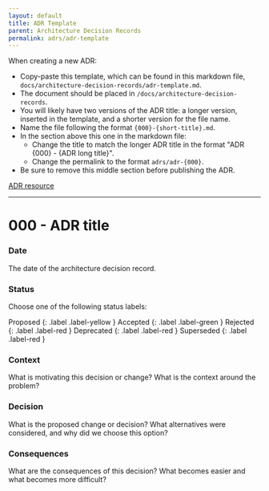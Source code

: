 ```yaml
---
layout: default
title: ADR Template
parent: Architecture Decision Records
permalink: adrs/adr-template
---
```


When creating a new ADR:

- Copy-paste this template, which can be found in this markdown file, `docs/architecture-decision-records/adr-template.md`.
- The document should be placed in `/docs/architecture-decision-records`.
- You will likely have two versions of the ADR title: a longer version, inserted in the template, and a shorter version for the file name.
- Name the file following the format `{000}-{short-title}.md`.
- In the section above this one in the markdown file:
  - Change the title to match the longer ADR title in the format "ADR {000} - {ADR long title}".
  - Change the permalink to the format `adrs/adr-{000}`.
- Be sure to remove this middle section before publishing the ADR.

[ADR resource](https://github.com/joelparkerhenderson/architecture-decision-record?tab=readme-ov-file)

---

# 000 - ADR title

### Date

The date of the architecture decision record.

### Status

Choose one of the following status labels:

Proposed
{: .label .label-yellow }
Accepted
{: .label .label-green }
Rejected
{: .label .label-red }
Deprecated
{: .label .label-red }
Superseded
{: .label .label-red }

### Context

What is motivating this decision or change? What is the context around the problem?

### Decision

What is the proposed change or decision? What alternatives were considered, and why did we choose this option?

### Consequences

What are the consequences of this decision? What becomes easier and what becomes more difficult?
